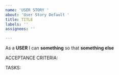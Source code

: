 ```yaml
---
name: 'USER STORY '
about: 'User Story Default '
title: TITLE
labels: ''
assignees: ''

---
```


As a **USER** I can **something** so that **something else**

ACCEPTANCE CRITERIA:

TASKS:
